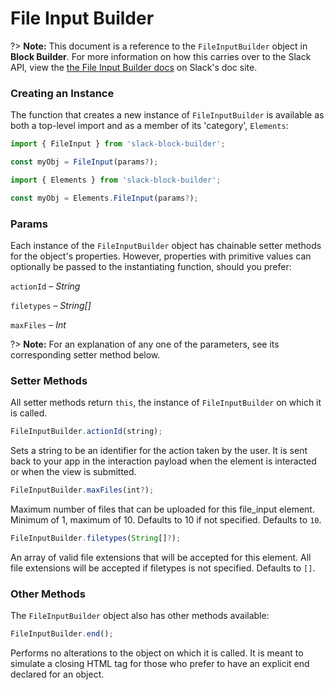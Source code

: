 # File Input Builder

?> **Note:** This document is a reference to the `FileInputBuilder` object in **Block Builder**. For more information on how this carries over to the Slack API, view the [the File Input Builder docs](https:&#x2F;&#x2F;api.slack.com&#x2F;reference&#x2F;block-kit&#x2F;block-elements#file_input) on Slack's doc site.

### Creating an Instance 

The function that creates a new instance of `FileInputBuilder` is available as both a top-level import and as a member of its 'category', `Elements`:

```javascript
import { FileInput } from 'slack-block-builder';

const myObj = FileInput(params?);

```

```javascript
import { Elements } from 'slack-block-builder';

const myObj = Elements.FileInput(params?);
```

### Params

Each instance of the `FileInputBuilder` object has chainable setter methods for the object's properties. However, properties with primitive values can optionally be passed to the instantiating function, should you prefer:

`actionId` – *String*

`filetypes` – *String[]*

`maxFiles` – *Int*


?> **Note:** For an explanation of any one of the parameters, see its corresponding setter method below.

### Setter Methods

All setter methods return `this`, the instance of `FileInputBuilder` on which it is called.

```javascript
FileInputBuilder.actionId(string);
```

Sets a string to be an identifier for the action taken by the user. It is sent back to your app in the interaction payload when the element is interacted or when the view is submitted. 
```javascript
FileInputBuilder.maxFiles(int?);
```

Maximum number of files that can be uploaded for this file_input element. Minimum of 1, maximum of 10. Defaults to 10 if not specified. Defaults to `10`.
```javascript
FileInputBuilder.filetypes(String[]?);
```

An array of valid file extensions that will be accepted for this element. All file extensions will be accepted if filetypes is not specified. Defaults to `[]`.

### Other Methods

The `FileInputBuilder` object also has other methods available:

```javascript
FileInputBuilder.end();
```

Performs no alterations to the object on which it is called. It is meant to simulate a closing HTML tag for those who prefer to have an explicit end declared for an object. 
